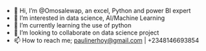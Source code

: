 - 👋 Hi, I’m @Omosalewap, an excel, Python and power BI expert
- 👀 I’m interested in data science, AI/Machine Learning
- 🌱 I’m currently learning the use of python
- 💞️ I’m looking to collaborate on data science project
- 📫 How to reach me; paulinerhoy@gmail.com | +2348146693854

<!---
Omosalewap/Omosalewap is a ✨ special ✨ repository because its `README.md` (this file) appears on your GitHub profile.
You can click the Preview link to take a look at your changes.
--->

